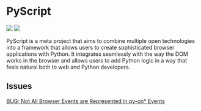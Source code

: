 # PyScript

[![](https://img.shields.io/badge/PyScript-docs-green)](https://docs.pyscript.net/latest/)
[![](https://img.shields.io/badge/PyScript-repo-blue)](https://github.com/pyscript/pyscript)

PyScript is a meta project that aims to combine multiple open technologies into a framework that allows users to create sophisticated browser applications with Python. It integrates seamlessly with the way the DOM works in the browser and allows users to add Python logic in a way that feels natural both to web and Python developers.

## Issues

[BUG: Not All Browser Events are Represented in py-on* Events](https://github.com/pyscript/pyscript/issues/801)
